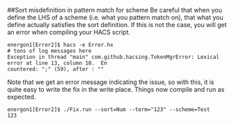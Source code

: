 ##Sort misdefinition in pattern match for scheme
Be careful that when you define the LHS of a scheme (i.e. what you pattern match on),
that what you define actually satisfies the sort definition. If this is not the case,
you will get an error when compiling your HACS script.

```
energon1[Error2]$ hacs -e Error.hx
# tons of log messages here
Exception in thread "main" com.github.hacsing.TokenMgrError: Lexical error at line 13, column 10.  En
countered: ";" (59), after : ""
```

Note that we get an error message indicating the issue, so with this, it is quite easy
to write the fix in the write place. Things now compile and run as expected.

```
energon1[Error2]$ ./Fix.run --sort=Num --term="123" --scheme=Test
123
```

